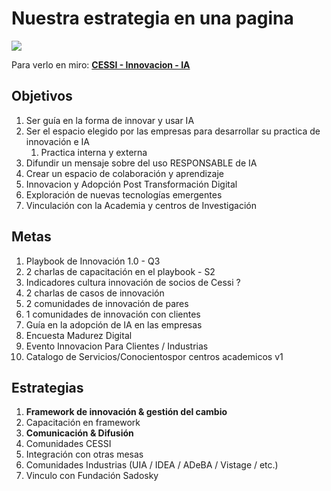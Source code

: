 # Nuestra estrategia en una pagina

![](https://holocron.so/uploads/c333a10f-estrategia.png)

Para verlo en miro: [ **CESSI - Innovacion - IA**](https://miro.com/app/board/o9J_lcGv6T8=/?share_link_id=812050814857)

## Objetivos

1. Ser guía en la forma de innovar y usar IA
2. Ser el espacio elegido por las empresas para desarrollar su practica de innovación e IA
   1. Practica interna y externa
3. Difundir un mensaje sobre del uso RESPONSABLE de IA
4. Crear un espacio de colaboración y aprendizaje
5. Innovacion y Adopción Post Transformación Digital
6. Exploración de nuevas tecnologías emergentes
7. Vinculación con la Academia y centros de Investigación

## Metas

 1. Playbook de Innovación 1.0 - Q3
 2. 2 charlas de capacitación en el playbook - S2
 3. Indicadores cultura innovación de socios de Cessi ?
 4. 2 charlas de casos de innovación
 5. 2 comunidades de innovación de pares
 6. 1 comunidades de innovación con clientes
 7. Guía en la adopción de IA en las empresas
 8. Encuesta Madurez Digital
 9. Evento Innovacion Para Clientes / Industrias
10. Catalogo de Servicios/Conocientospor centros academicos v1

## Estrategias

1. **Framework de innovación & gestión del cambio**
2. Capacitación en framework
3. **Comunicación & Difusión**
4. Comunidades CESSI
5. Integración con otras mesas
6. Comunidades Industrias (UIA / IDEA / ADeBA / Vistage / etc.)
7. Vinculo con Fundación Sadosky
